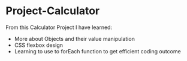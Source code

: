 # Project-Calculator

From this Calculator Project I have learned:

- More about Objects and their value manipulation
- CSS flexbox design
- Learning to use to forEach function to get efficient coding outcome